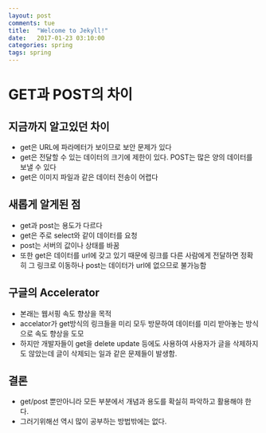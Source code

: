 ```yaml
---
layout: post
comments: tue
title:  "Welcome to Jekyll!"
date:   2017-01-23 03:10:00
categories: spring
tags: spring
---  
```


# GET과 POST의 차이
## 지금까지 알고있던 차이 
  * get은 URL에 파라메터가 보이므로 보안 문제가 있다 
  * get은 전달할 수 있는 데이터의 크기에 제한이 있다. POST는 많은 양의 데이터를 보낼 수 있다 
  * get은 이미지 파일과 같은 데이터 전송이 어렵다 

## 새롭게 알게된 점 
  * get과 post는 용도가 다르다 
  * get은 주로 select와 같이 데이터를 요청 
  * post는 서버의 값이나 상태를 바꿈 
  * 또한 get은 데이터를 url에 갖고 있기 때문에 링크를 다른 사람에게 전달하면 정확히 그 링크로 이동하나 post는 데이터가 url에 없으므로 불가능함 

## 구글의 Accelerator  
  * 본래는 웹서핑 속도 향상을 목적 
  * accelator가 get방식의 링크들을 미리 모두 방문하여 데이터를 미리 받아놓는 방식으로 속도 향상을 도모
  * 하지만 개발자들이 get을 delete update 등에도 사용하여 사용자가 글을 삭제하지도 않았는데 글이 삭제되는 일과 같은 문제들이 발생함. 

## 결론 
  * get/post 뿐만아니라 모든 부분에서 개념과 용도를 확실히 파악하고 활용해야 한다. 
  * 그러기위해선 역시 많이 공부하는 방법밖에는 없다. 
